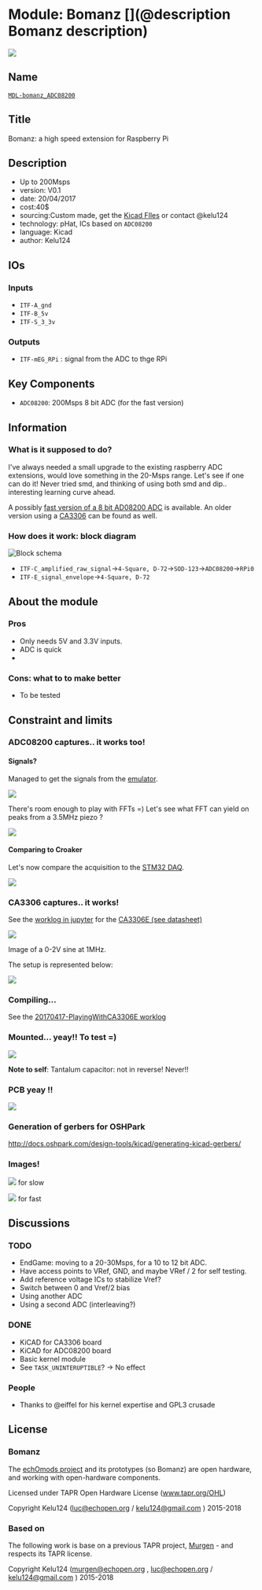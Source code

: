 # Module: Bomanz [](@description Bomanz description)

![](/images/bomanz_pcb.png)

## Name

[`MDL-bomanz_ADC08200`]()


## Title

Bomanz: a high speed extension for Raspberry Pi

## Description

* Up to 200Msps
* version: V0.1
* date: 20/04/2017
* cost:40$
* sourcing:Custom made, get the [Kicad FIles](/source/kicad/)  or contact @kelu124
* technology: pHat, ICs based on `ADC08200`
* language: Kicad
* author: Kelu124

## IOs

### Inputs

* `ITF-A_gnd`
* `ITF-B_5v`
* `ITF-S_3_3v`

### Outputs

* `ITF-mEG_RPi` : signal from the ADC to thge RPi

## Key Components

* `ADC08200`: 200Msps 8 bit ADC (for the fast version)

## Information

### What is it supposed to do?

I've always needed a small upgrade to the existing raspberry ADC extensions, would love something in the 20-Msps range. Let's see if one can do it! Never tried smd, and thinking of using both smd and dip.. interesting learning curve ahead.

A possibly [fast version of a 8 bit AD08200 ADC](/ADC08200/) is available. An older version using a [CA3306](/CA3306E/) can be found as well.

### How does it work: block diagram

![Block schema](/source/blocks.png)

* `ITF-C_amplified_raw_signal`->`4-Square, D-72`->`SOD-123`->`ADC08200`->`RPi0`
* `ITF-E_signal_envelope`->`4-Square, D-72`

## About the module

### Pros

* Only needs 5V and 3.3V inputs.
* ADC is quick
* 

### Cons: what to to make better

* To be tested

 
## Constraint and limits

### ADC08200 captures.. it works too!

#### Signals? 

Managed to get the signals from the [emulator](https://github.com/kelu124/echomods/tree/master/silent/).

![](/images/SilentSigs.jpg)

There's room enough to play with FFTs =) Let's see what FFT can yield on peaks from a 3.5MHz piezo ?

![](/images/ADC08200piezoFFTed.png)

#### Comparing to Croaker

Let's now compare the acquisition to the [STM32 DAQ](https://github.com/kelu124/echomods/tree/master/croaker/).

![](/images/BomanzVSCroaker.png)

### CA3306 captures.. it works!

See the [worklog in jupyter](/CA3306E/20170422-FirstAcqs.ipynb) for the [CA3306E (see datasheet)](/pdf/CA3306.pdf)

![](/images/20170422-FirstAcqs.png)

Image of a 0-2V sine at 1MHz.

The setup is represented below:

![](/images/drawing.png)


### Compiling...

See the [20170417-PlayingWithCA3306E worklog](/20170417-PlayingWithCA3306E.md)

### Mounted... yeay!! To test =)

![](/images/20170412_231408.jpg)

**Note to self**: Tantalum capacitor: not in reverse! Never!!

### PCB yeay !!

![](/images/bomanz_pcb.png)

### Generation of gerbers for OSHPark

http://docs.oshpark.com/design-tools/kicad/generating-kicad-gerbers/

### Images!

![](/images/20170406_124914.jpg) for slow

![](/images/20170406_124950.jpg) for fast

## Discussions

### TODO

* EndGame: moving to a 20-30Msps, for a 10 to 12 bit ADC. 
* Have access points to VRef, GND, and maybe VRef / 2 for self testing.
* Add reference voltage ICs to stabilize Vref?
* Switch between 0 and Vref/2 bias
* Using another ADC
* Using a second ADC (interleaving?)

### DONE

* KiCAD for CA3306 board
* KiCAD for ADC08200 board
* Basic kernel module
* See `TASK_UNINTERUPTIBLE`? -> No effect

### People

* Thanks to @eiffel for his kernel expertise and GPL3 crusade


## License

### Bomanz 

The [echOmods project](https://github.com/kelu124/echomods) and its prototypes (so Bomanz) are open hardware, and working with open-hardware components.

Licensed under TAPR Open Hardware License (www.tapr.org/OHL)

Copyright Kelu124 (luc@echopen.org / kelu124@gmail.com ) 2015-2018

### Based on 

The following work is base on a previous TAPR project, [Murgen](https://github.com/kelu124/murgen-dev-kit) - and respects its TAPR license.

Copyright Kelu124 (murgen@echopen.org , luc@echopen.org / kelu124@gmail.com ) 2015-2018
